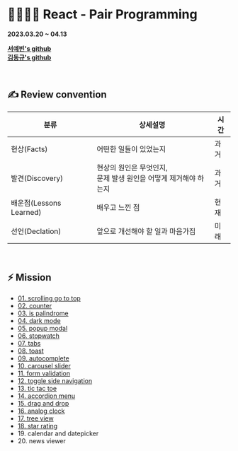 # **👨‍💻👩‍💻 React - Pair Programming**

**2023.03.20 ~ 04.13**

**[서예빈's github](https://github.com/bin000527)**  
**[김동규's github](https://github.com/5kdk)**

<br>

## **✍️ Review convention**

| 분류                    | 상세설명                                                           | 시간 |
| ----------------------- | ------------------------------------------------------------------ | ---- |
| 현상(Facts)             | 어떤한 일들이 있었는지                                             | 과거 |
| 발견(Discovery)         | 현상의 원인은 무엇인지,<br>문제 발생 원인을 어떻게 제거해야 하는지 | 과거 |
| 배운점(Lessons Learned) | 배우고 느낀 점                                                     | 현재 |
| 선언(Declation)         | 앞으로 개선해야 할 일과 마음가짐                                   | 미래 |

<br>

## **⚡ Mission**

- [01. scrolling go to top](./01.%20scrolling%20go%20to%20top)
- [02. counter](./02.%20counter)
- [03. is palindrome](./03.%20is%20palindrome)
- [04. dark mode](./04.%20dark%20mode)
- [05. popup modal](./05.%20popup%20modal)
- [06. stopwatch](./06.%20stopwatch)
- [07. tabs](./07.%20tabs)
- [08. toast](./08.%20toast)
- [09. autocomplete](./09.%20autocomplete)
- [10. carousel slider](./10.%20carousel%20slider)
- [11. form validation](./11.%20form%20validation)
- [12. toggle side navigation](./12.%20toggle%20side%20navigation)
- [13. tic tac toe](./13.%20tic%20tac%20toe)
- [14. accordion menu](./14.%20accordion%20menu)
- [15. drag and drop](./15.%20drag%20and%20drop)
- [16. analog clock](./16.%20analog%20clock)
- [17. tree view](./17.%20tree%20view)
- [18. star rating](./18.%20star%20rating)
- 19\. calendar and datepicker
- 20\. news viewer
